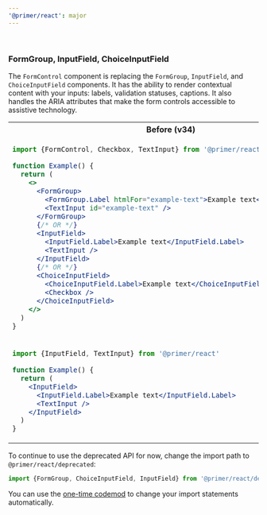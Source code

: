 ```yaml
---
'@primer/react': major
---
```


<br />

### FormGroup, InputField, ChoiceInputField

The `FormControl` component is replacing the `FormGroup`, `InputField`, and `ChoiceInputField` components. It has the ability to render contextual content with your inputs: labels, validation statuses, captions. It also handles the ARIA attributes that make the form controls accessible to assistive technology.

<table>
<tr>
<th> Before (v34) </th> <th> After (v35) </th>
</tr>
<tr>
<td valign="top">

```jsx
import {FormControl, Checkbox, TextInput} from '@primer/react'

function Example() {
  return (
    <>
      <FormGroup>
        <FormGroup.Label htmlFor="example-text">Example text</FormGroup.Label>
        <TextInput id="example-text" />
      </FormGroup>
      {/* OR */}
      <InputField>
        <InputField.Label>Example text</InputField.Label>
        <TextInput />
      </InputField>
      {/* OR */}
      <ChoiceInputField>
        <ChoiceInputField.Label>Example text</ChoiceInputField.Label>
        <Checkbox />
      </ChoiceInputField>
    </>
  )
}
```

</td>
<td valign="top">

```jsx
import {FormGroup, TextInput} from '@primer/react'

function Example() {
  return (
    <>
      <FormControl>
        <FormControl.Label>Example text</FormControl.Label>
        <TextInput />
      </FormControl>
      {/* OR */}
      <FormControl>
        <FormControl.Label>Example text</FormControl.Label>
        <Checkbox />
      </FormControl>
    </>
  )
}
```

</td>
</tr>
<tr>
<td valign="top">

```jsx
import {InputField, TextInput} from '@primer/react'

function Example() {
  return (
    <InputField>
      <InputField.Label>Example text</InputField.Label>
      <TextInput />
    </InputField>
  )
}
```

</td>
<td valign="top">

```jsx
import {FormControl, TextInput} from '@primer/react'

function Example() {
  return (
    <FormControl>
      <FormControl.Label>Example text</FormControl.Label>
      <TextInput />
    </FormControl>
  )
}
```

</td>
</tr>
</table>

To continue to use the deprecated API for now, change the import path to `@primer/react/deprecated`:

```js
import {FormGroup, ChoiceInputField, InputField} from '@primer/react/deprecated'
```

You can use the [one-time codemod](https://github.com/primer/react-migrate#readme) to change your import statements automatically.
